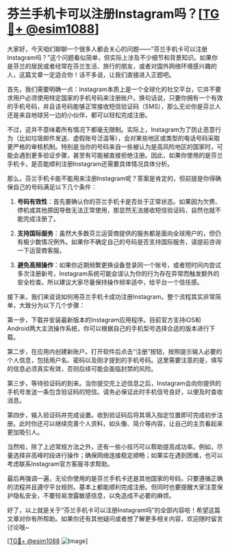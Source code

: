 # 芬兰手机卡可以注册Instagram吗？[[TG💪+ @esim1088](https://t.me/s/esim1088)]

大家好，今天咱们聊聊一个很多人都会关心的问题——“芬兰手机卡可以注册Instagram吗？”这个问题看似简单，但实际上涉及不少细节和背景知识。如果你是芬兰的居民或者经常在芬兰生活、旅行的朋友，或者对国外网络环境感兴趣的人，这篇文章一定适合你！话不多说，让我们直接进入正题吧。

首先，我们需要明确一点：Instagram本质上是一个全球化的社交平台，它并不要求用户必须使用特定国家的手机号码来注册账户。换句话说，只要你拥有一个有效的手机号码，并且该号码能够正常接收短信验证码（SMS），那么无论你是芬兰人还是来自地球另一边的小伙伴，都可以轻松完成注册。

不过，这并不意味着所有情况下都毫无限制。实际上，Instagram为了防止恶意行为（比如垃圾邮件发送、虚假账号泛滥等），会对某些地区或类型的电话号码采取更严格的审核机制。特别是当你的号码来自一些被认为是高风险地区的国家时，可能会遇到更多验证步骤，甚至有可能被直接拒绝注册。因此，如果你使用的是芬兰手机卡，是否能顺利注册Instagram还需要具体情况具体分析。

那么，芬兰手机卡能不能用来注册Instagram呢？答案是肯定的，但前提是你得确保自己的号码满足以下几个条件：

1. **号码有效性**：首先要确认你的芬兰手机卡是否处于正常状态。如果因为欠费、停机或其他原因导致无法正常使用，那显然无法接收短信验证码，自然也就不能完成注册了。

2. **支持国际服务**：虽然大多数芬兰运营商提供的服务都是面向全球用户的，但仍有极少数情况例外。如果你不确定自己的号码是否支持国际服务，请提前咨询一下运营商客服。

3. **避免高频操作**：如果你近期频繁更换设备登录同一个账号，或者短时间内尝试多次注册新号，Instagram系统可能会误认为你的行为存在异常而触发额外的安全检查。所以建议大家尽量保持操作频率适中，给平台一个信任感。

接下来，我们来说说如何用芬兰手机卡成功注册Instagram。整个流程其实非常简单，大致分为以下几个步骤：

第一步，下载并安装最新版本的Instagram应用程序。目前官方支持iOS和Android两大主流操作系统，你可以根据自己的手机型号选择合适的版本进行下载。

第二步，在应用内创建新账户。打开软件后点击“注册”按钮，按照提示输入必要的个人信息，包括用户名、密码以及刚才提到的手机号码。这里需要注意的是，填写的信息必须真实有效，否则后续可能会面临封禁的风险。

第三步，等待验证码的到来。当你提交完上述信息之后，Instagram会向你提供的手机号发送一条包含验证码的短信。请务必保证此时手机信号良好，以便及时查收消息。

第四步，输入验证码并完成设置。收到验证码后将其填入指定位置即可完成初步注册。此时你还可以继续完善个人资料，如头像、简介等内容，让自己的主页看起来更加吸引人。

当然啦，除了上述常规方法之外，还有一些小技巧可以帮助提高成功率。例如，尽量选择非高峰时段进行操作；确保网络连接稳定顺畅；如果实在遇到困难，也可以考虑联系Instagram官方客服寻求帮助。

最后再强调一遍，无论你使用的是芬兰手机卡还是其他国家的号码，只要遵循正确的流程并且遵守平台规则，基本上都能顺利完成注册。但同时也要提醒大家注意保护隐私安全，不要轻易泄露敏感信息，以免造成不必要的麻烦。

好了，以上就是关于“芬兰手机卡可以注册Instagram吗”的全部内容啦！希望这篇文章对你有所帮助。如果你还有其他疑问或者想了解更多相关内容，欢迎随时留言讨论哦~ 

[[TG💪+ @esim1088](https://t.me/s/esim1088) ![Image](https://i.postimg.cc/4NQfJmqS/Snipaste-2025-05-13-00-14-12.png)]
